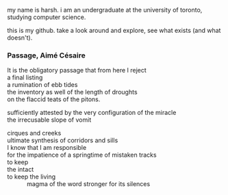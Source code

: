 my name is harsh. i am an undergraduate at the university of toronto, studying computer science.  

this is my github. take a look around and explore, see what exists (and what doesn't).


### Passage, Aimé Césaire

It is the obligatory passage that from here I reject  
a final listing  
a rumination of ebb tides  
the inventory as well of the length of droughts  
on the flaccid teats of the pitons.  

sufficiently attested by the very configuration of the miracle  
the irrecusable slope of vomit  

cirques and creeks  
ultimate synthesis of corridors and sills  
I know that I am responsible  
for the impatience of a springtime of mistaken tracks  
to keep  
the intact  
to keep the living  
&emsp;&emsp;&emsp;&nbsp;magma of the word stronger for its silences
